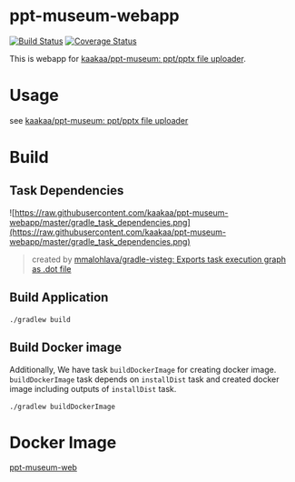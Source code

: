 # ppt-museum-webapp
[![Build Status](https://travis-ci.org/kaakaa/ppt-museum-webapp.svg?branch=master)](https://travis-ci.org/kaakaa/ppt-museum-webapp)
[![Coverage Status](https://coveralls.io/repos/github/kaakaa/ppt-museum-webapp/badge.svg?branch=master)](https://coveralls.io/github/kaakaa/ppt-museum-webapp?branch=master)

This is webapp for [kaakaa/ppt-museum: ppt/pptx file uploader](https://github.com/kaakaa/ppt-museum).

# Usage

see [kaakaa/ppt-museum: ppt/pptx file uploader](https://github.com/kaakaa/ppt-museum "kaakaa/ppt-museum: ppt/pptx file uploader")

# Build

## Task Dependencies

![https://raw.githubusercontent.com/kaakaa/ppt-museum-webapp/master/gradle_task_dependencies.png](https://raw.githubusercontent.com/kaakaa/ppt-museum-webapp/master/gradle_task_dependencies.png)

> created by [mmalohlava/gradle-visteg: Exports task execution graph as .dot file](https://github.com/mmalohlava/gradle-visteg)

## Build Application

```
./gradlew build
```

## Build Docker image

Additionally, We have task `buildDockerImage` for creating docker image.  
`buildDockerImage` task depends on `installDist` task and created docker image including outputs of `installDist` task.


```
./gradlew buildDockerImage 
```

# Docker Image

[ppt-museum-web](https://hub.docker.com/r/kaakaa/ppt-museum-web/ "kaakaa/ppt-museum-web")
